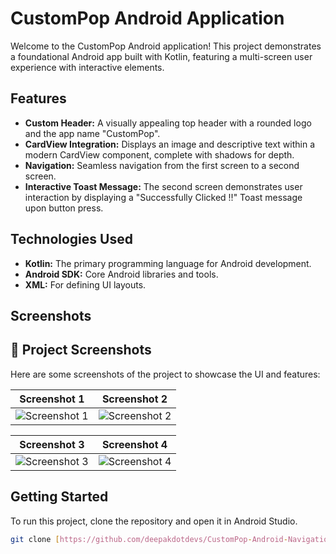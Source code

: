 # CustomPop Android Application

Welcome to the CustomPop Android application! This project demonstrates a foundational Android app built with Kotlin, featuring a multi-screen user experience with interactive elements.

## Features

* **Custom Header:** A visually appealing top header with a rounded logo and the app name "CustomPop".
* **CardView Integration:** Displays an image and descriptive text within a modern CardView component, complete with shadows for depth.
* **Navigation:** Seamless navigation from the first screen to a second screen.
* **Interactive Toast Message:** The second screen demonstrates user interaction by displaying a "Successfully Clicked !!" Toast message upon button press.

## Technologies Used

* **Kotlin:** The primary programming language for Android development.
* **Android SDK:** Core Android libraries and tools.
* **XML:** For defining UI layouts.

## Screenshots

## 📸 Project Screenshots

Here are some screenshots of the project to showcase the UI and features:

| Screenshot 1 | Screenshot 2 |
|--------------|--------------|
| ![Screenshot 1](path/to/screenshot1.png) | ![Screenshot 2](path/to/screenshot2.png) |

| Screenshot 3 | Screenshot 4 |
|--------------|--------------|
| ![Screenshot 3](path/to/screenshot3.png) | ![Screenshot 4](path/to/screenshot4.png) |



## Getting Started

To run this project, clone the repository and open it in Android Studio.

```bash
git clone [https://github.com/deepakdotdevs/CustomPop-Android-Navigation-Demo]
